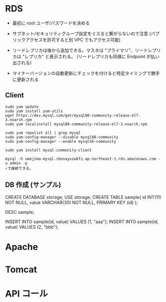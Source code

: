 
# RDS

* 最初に root ユーザ/パスワードを決める
* サブネット/セキュリティグループ設定をミスると繋がらないので注意
  (パブリックアクセスを許可すると別 VPC でもアクセス可能)

* リードレプリカは後から追加できる。マスタは "プライマリ"、リードレプリカは "レプリカ" と表示される。
  (リードレプリカも同様に Endpoint が払い出される)

* マイナーバージョンの自動更新にチェックを付けると特定タイミングで勝手に更新される

## Client

```
sudo yum update
sudo yum install yum-utils
wget https://dev.mysql.com/get/mysql80-community-release-el7-3.noarch.rpm
sudo yum localinstall mysql80-community-release-el7-3.noarch.rpm

sudo yum repolist all | grep mysql
sudo yum-config-manager --disable mysql80-community
sudo yum-config-manager --enable mysql56-community

sudo yum install mysql-community-client

mysql -h umejima-mysql.cbnnayxzw8fz.ap-northeast-1.rds.amazonaws.com -u admin -p
↑で接続できる。
```


## DB 作成 (サンプル)

CREATE DATABASE storage;
USE storage;
CREATE TABLE sample(
  id INT(11) NOT NULL, 
  value VARCHAR(30) NOT NULL,
  PRIMARY KEY (id)
);

DESC sample;

INSERT INTO sample(id, value) VALUES (1, "aaa");
INSERT INTO sample(id, value) VALUES (2, "bbb");


# Apache

## 


# Tomcat

## 

# API コール

